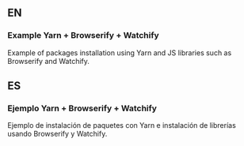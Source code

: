 <h2>EN</h2>
<h3>Example Yarn + Browserify + Watchify</h3>
<p>Example of packages installation using Yarn and JS libraries such as Browserify and Watchify.</p>

<h2>ES</h2>
<h3>Ejemplo Yarn + Browserify + Watchify</h3>
<p>Ejemplo de instalación de paquetes con Yarn e instalación de librerías usando Browserify y Watchify.</p>